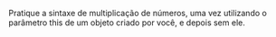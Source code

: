 Pratique a sintaxe de multiplicação de números, uma vez utilizando o parâmetro this de um objeto criado por você, e depois sem ele.
